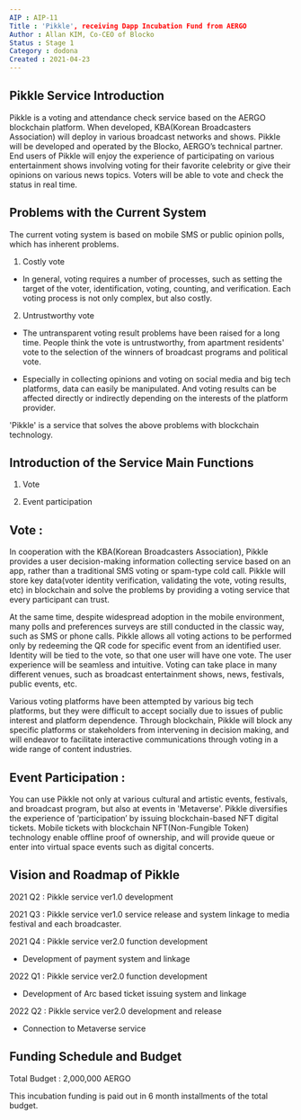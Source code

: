 ```yaml
---
AIP : AIP-11
Title : 'Pikkle', receiving Dapp Incubation Fund from AERGO
Author : Allan KIM, Co-CEO of Blocko
Status : Stage 1
Category : dodona
Created : 2021-04-23
---
```


## Pikkle Service Introduction

Pikkle is a voting and attendance check service based on the AERGO blockchain platform. When developed,  KBA(Korean Broadcasters Association) will deploy in various broadcast networks and shows.  Pikkle will be developed and operated by the Blocko, AERGO’s technical partner. End users of Pikkle will enjoy the experience of participating on various entertainment shows involving voting for their favorite celebrity or give their opinions on various news topics. Voters will be able to vote and check the status in real time. 

## Problems with the Current System

The current voting system is based on mobile SMS or public opinion polls, which has inherent problems.

1. Costly vote
- In general, voting requires a number of processes, such as setting the target of the voter, identification, voting, counting, and verification. Each voting process is not only complex, but also costly.

2. Untrustworthy vote
- The untransparent voting result problems have been raised for a long time. People think the vote is untrustworthy, from apartment residents' vote to the selection of the winners of broadcast programs and political vote.
   
- Especially in collecting opinions and voting on social media and big tech platforms, data can easily be manipulated. And voting results can be affected directly or indirectly depending on the interests of the platform provider. 

'Pikkle' is a service that solves the above problems with blockchain technology.

## Introduction of the Service Main Functions 

1. Vote

2. Event participation

## Vote :

In cooperation with the KBA(Korean Broadcasters Association), Pikkle provides a user decision-making information collecting service based on an app, rather than a traditional SMS voting or spam-type cold call. Pikkle will store key data(voter identity verification, validating the vote, voting results, etc) in blockchain and solve the problems by providing a voting service that every participant can trust. 

At the same time, despite widespread adoption in the mobile environment, many polls and preferences surveys are still conducted in the classic way, such as SMS or phone calls. Pikkle allows all voting actions to be performed only by redeeming the QR code for specific event from an identified user.  Identity will be tied to the vote, so that one user will have one vote.  The user experience will be seamless and intuitive.  Voting can take place in many different venues, such as broadcast entertainment shows, news, festivals, public events, etc.  

Various voting platforms have been attempted by various big tech platforms, but they were difficult to accept socially due to issues of public interest and platform dependence. Through blockchain, Pikkle will block any specific platforms or stakeholders from intervening in decision making, and will endeavor to facilitate interactive communications through voting in a wide range of content industries.

## Event Participation :

You can use Pikkle not only at various cultural and artistic events, festivals, and broadcast program, but also at events in 'Metaverse'. Pikkle diversifies the experience of ‘participation’ by issuing blockchain-based NFT digital tickets.
Mobile tickets with blockchain NFT(Non-Fungible Token) technology enable offline proof of ownership, and will provide queue or enter into virtual space events such as digital concerts.


## Vision and Roadmap of Pikkle

2021 Q2 : Pikkle service ver1.0 development

2021 Q3 : Pikkle service ver1.0 service release and system linkage to media festival and each broadcaster.

2021 Q4 : Pikkle service ver2.0 function development
 - Development of payment system and linkage

2022 Q1 : Pikkle service ver2.0 function development
 - Development of Arc based ticket issuing system and linkage

2022 Q2 : Pikkle service ver2.0 development and release
 - Connection to Metaverse service


## Funding Schedule and Budget

Total Budget : 2,000,000 AERGO

This incubation funding is paid out in 6 month installments of the total budget.
